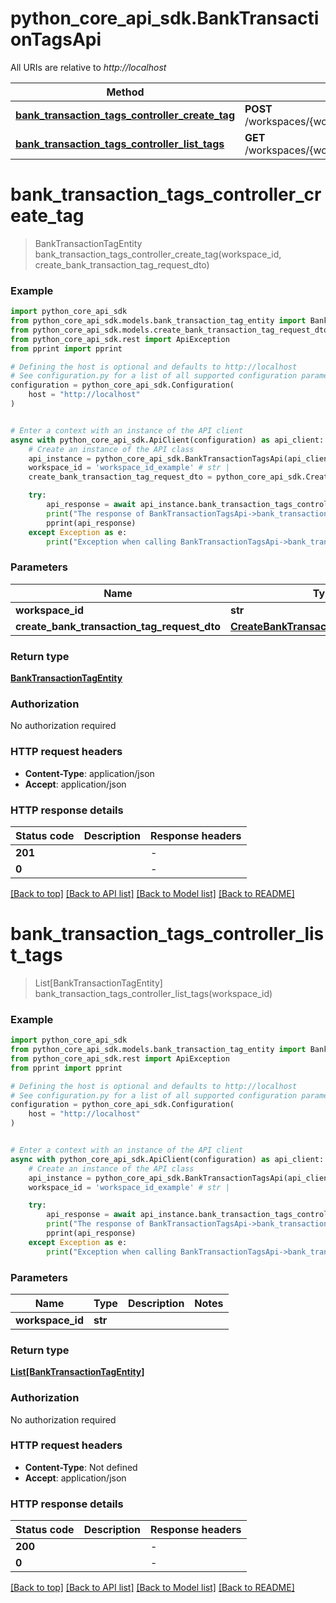 # python_core_api_sdk.BankTransactionTagsApi

All URIs are relative to *http://localhost*

Method | HTTP request | Description
------------- | ------------- | -------------
[**bank_transaction_tags_controller_create_tag**](BankTransactionTagsApi.md#bank_transaction_tags_controller_create_tag) | **POST** /workspaces/{workspaceId}/bank/transactions/tags | 
[**bank_transaction_tags_controller_list_tags**](BankTransactionTagsApi.md#bank_transaction_tags_controller_list_tags) | **GET** /workspaces/{workspaceId}/bank/transactions/tags | 


# **bank_transaction_tags_controller_create_tag**
> BankTransactionTagEntity bank_transaction_tags_controller_create_tag(workspace_id, create_bank_transaction_tag_request_dto)



### Example


```python
import python_core_api_sdk
from python_core_api_sdk.models.bank_transaction_tag_entity import BankTransactionTagEntity
from python_core_api_sdk.models.create_bank_transaction_tag_request_dto import CreateBankTransactionTagRequestDto
from python_core_api_sdk.rest import ApiException
from pprint import pprint

# Defining the host is optional and defaults to http://localhost
# See configuration.py for a list of all supported configuration parameters.
configuration = python_core_api_sdk.Configuration(
    host = "http://localhost"
)


# Enter a context with an instance of the API client
async with python_core_api_sdk.ApiClient(configuration) as api_client:
    # Create an instance of the API class
    api_instance = python_core_api_sdk.BankTransactionTagsApi(api_client)
    workspace_id = 'workspace_id_example' # str | 
    create_bank_transaction_tag_request_dto = python_core_api_sdk.CreateBankTransactionTagRequestDto() # CreateBankTransactionTagRequestDto | 

    try:
        api_response = await api_instance.bank_transaction_tags_controller_create_tag(workspace_id, create_bank_transaction_tag_request_dto)
        print("The response of BankTransactionTagsApi->bank_transaction_tags_controller_create_tag:\n")
        pprint(api_response)
    except Exception as e:
        print("Exception when calling BankTransactionTagsApi->bank_transaction_tags_controller_create_tag: %s\n" % e)
```



### Parameters


Name | Type | Description  | Notes
------------- | ------------- | ------------- | -------------
 **workspace_id** | **str**|  | 
 **create_bank_transaction_tag_request_dto** | [**CreateBankTransactionTagRequestDto**](CreateBankTransactionTagRequestDto.md)|  | 

### Return type

[**BankTransactionTagEntity**](BankTransactionTagEntity.md)

### Authorization

No authorization required

### HTTP request headers

 - **Content-Type**: application/json
 - **Accept**: application/json

### HTTP response details

| Status code | Description | Response headers |
|-------------|-------------|------------------|
**201** |  |  -  |
**0** |  |  -  |

[[Back to top]](#) [[Back to API list]](../README.md#documentation-for-api-endpoints) [[Back to Model list]](../README.md#documentation-for-models) [[Back to README]](../README.md)

# **bank_transaction_tags_controller_list_tags**
> List[BankTransactionTagEntity] bank_transaction_tags_controller_list_tags(workspace_id)



### Example


```python
import python_core_api_sdk
from python_core_api_sdk.models.bank_transaction_tag_entity import BankTransactionTagEntity
from python_core_api_sdk.rest import ApiException
from pprint import pprint

# Defining the host is optional and defaults to http://localhost
# See configuration.py for a list of all supported configuration parameters.
configuration = python_core_api_sdk.Configuration(
    host = "http://localhost"
)


# Enter a context with an instance of the API client
async with python_core_api_sdk.ApiClient(configuration) as api_client:
    # Create an instance of the API class
    api_instance = python_core_api_sdk.BankTransactionTagsApi(api_client)
    workspace_id = 'workspace_id_example' # str | 

    try:
        api_response = await api_instance.bank_transaction_tags_controller_list_tags(workspace_id)
        print("The response of BankTransactionTagsApi->bank_transaction_tags_controller_list_tags:\n")
        pprint(api_response)
    except Exception as e:
        print("Exception when calling BankTransactionTagsApi->bank_transaction_tags_controller_list_tags: %s\n" % e)
```



### Parameters


Name | Type | Description  | Notes
------------- | ------------- | ------------- | -------------
 **workspace_id** | **str**|  | 

### Return type

[**List[BankTransactionTagEntity]**](BankTransactionTagEntity.md)

### Authorization

No authorization required

### HTTP request headers

 - **Content-Type**: Not defined
 - **Accept**: application/json

### HTTP response details

| Status code | Description | Response headers |
|-------------|-------------|------------------|
**200** |  |  -  |
**0** |  |  -  |

[[Back to top]](#) [[Back to API list]](../README.md#documentation-for-api-endpoints) [[Back to Model list]](../README.md#documentation-for-models) [[Back to README]](../README.md)

